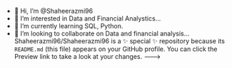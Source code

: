 - 👋 Hi, I’m @Shaheerazmi96
- 👀 I’m interested in Data and Financial Analystics...
- 🌱 I’m currently learning SQL, Python.
- 💞️ I’m looking to collaborate on Data and financial analysis...
Shaheerazmi96/Shaheerazmi96 is a ✨ special ✨ repository because its `README.md` (this file) appears on your GitHub profile.
You can click the Preview link to take a look at your changes.
--->

